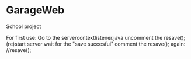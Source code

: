 # GarageWeb
School project

For first use:
Go to the servercontextlistener.java
uncomment the resave();
(re)start server
wait for the "save succesful"
comment the resave(); again: //resave();
